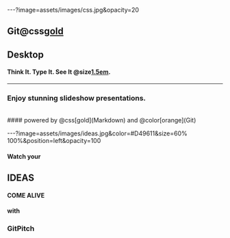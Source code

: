 ---?image=assets/images/css.jpg&opacity=20

## Git@css[gold](Pitch)
## Desktop
#### Think It. Type It. See It @size[1.5em](Live).

---

### Enjoy stunning slideshow presentations.
<br>
#### powered by @css[gold](Markdown) and @color[orange](Git)


---?image=assets/images/ideas.jpg&color=#D49611&size=60% 100%&position=left&opacity=100

#### Watch your
## IDEAS
#### COME ALIVE
#### with
### GitPitch
